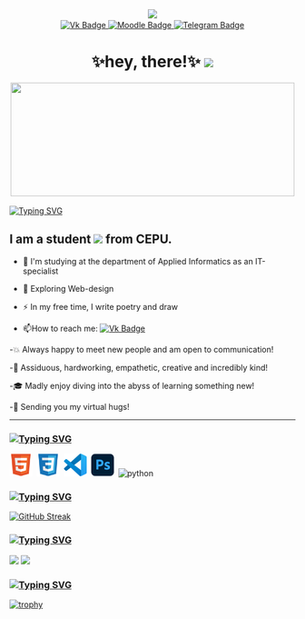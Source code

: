 <div id="header" align="center">
  <img src="https://i.giphy.com/media/v1.Y2lkPTc5MGI3NjExd3hnZTBpeXNrb2t3cHIwYTc1b29uNGttYTc2Y2p3Mm1icTFyMmozeiZlcD12MV9pbnRlcm5hbF9naWZfYnlfaWQmY3Q9Zw/clugvkk1omNnWshqJ0/giphy.gif" width="250"/>
<div id="badges">
  <a href="https://vk.com/katushelaaaa">
    <img src="https://img.shields.io/badge/Vk-blue?logo=vk&logoColor=white" alt="Vk Badge"/>
  </a>
  <a href="http://e.kipu-rc.ru/user/profile.php?id=12616">
    <img src="https://img.shields.io/badge/Moodle-orange?logo=moodle&logoColor=white" alt="Moodle Badge"/>
  </a>
  <a href="https://t.me/katttushkins">
    <img src="https://img.shields.io/badge/Telegram-pink?logo=telegram&logoColor=white&style=for-the-badge" alt="Telegram Badge"/>
  </a>
  <h1>
  ✨hey, there!✨
  <img src="https://i.pinimg.com/originals/ad/8d/b4/ad8db43bd2421c1195bcd9ea444eb45a.gif" width="55px"/>
</h1>
</div>  
<div align="center">
  <img src="https://i.giphy.com/media/v1.Y2lkPTc5MGI3NjExZ3hjNTEycG8xbHB1a2phbjQxOWt1eXcxZ3V6ZjcxNjhha293MWNqcSZlcD12MV9pbnRlcm5hbF9naWZfYnlfaWQmY3Q9cw/fAbbq1tF99d0uiizsr/giphy.gif" width="500" height="200"/>
</div>
</div>

<a href="https://git.io/typing-svg"><img src="https://readme-typing-svg.herokuapp.com?font=Lobster&size=28&pause=1000&color=A11D1E&width=435&lines=%F0%9F%8E%80Let's+get+to+know+each+other%3A" alt="Typing SVG" /></a>
## I am a student <img src="https://i.giphy.com/media/v1.Y2lkPTc5MGI3NjExMDFpOXgyMmk0ZzQyODR6NG84dmQyYjRzYmpienAxdnJpZjEzY3h4YiZlcD12MV9pbnRlcm5hbF9naWZfYnlfaWQmY3Q9Zw/LvlaXOfUxg9mPNGNBK/giphy.gif" width="37"> from CEPU.
- :telescope: I'm studying at the department of Applied Informatics as an IT-specialist

- :seedling: Exploring Web-design

- :zap: In my free time, I write poetry and draw

- :mailbox:How to reach me: [![Vk Badge](https://img.shields.io/badge/-kate-blue?style=flat&logo=Vk&logoColor=white)](https://vk.com/katushelaaaa)

-💥 Always happy to meet new people and am open to communication!

-🎇 Assiduous, hardworking, empathetic, creative and incredibly kind!

-🎓 Madly enjoy diving into the abyss of learning something new!

-💞 Sending you my virtual hugs!

---
### <a href="https://git.io/typing-svg"><img src="https://readme-typing-svg.herokuapp.com?font=Lobster&size=28&pause=1000&color=A11D1E&width=435&lines=%F0%9F%97%BD%E2%AD%90+Languages+and+tools%3A" alt="Typing SVG" /></a>
<div>
<img src= "https://raw.githubusercontent.com/devicons/devicon/ca28c779441053191ff11710fe24a9e6c23690d6/icons/html5/html5-original.svg"; title="html" alt ="html" width="40" height="40"/>&nbsp;
<img src= "https://raw.githubusercontent.com/devicons/devicon/ca28c779441053191ff11710fe24a9e6c23690d6/icons/css3/css3-original.svg"; title="css" alt ="css" width="40" height="40"/>&nbsp;
<img src="https://raw.githubusercontent.com/devicons/devicon/ca28c779441053191ff11710fe24a9e6c23690d6/icons/vscode/vscode-original.svg"; title="vscode" alt="vscode" width="40" height="40"/>&nbsp;
<img src="https://raw.githubusercontent.com/devicons/devicon/ca28c779441053191ff11710fe24a9e6c23690d6/icons/photoshop/photoshop-original.svg"; title="photoshop" alt="photoshop" width="40" 
height="40"/>&nbsp;
<img src="https://img.icons8.com/?size=100&id=13441&format=png&color=000000"; title="python" alt="python" width="40" height="40"/>&nbsp;
</div>

### <a href="https://git.io/typing-svg"><img src="https://readme-typing-svg.herokuapp.com?font=Lobster&size=28&pause=1000&color=A11D1E&width=435&lines=%F0%9F%94%A5+My+Stats%3A+" alt="Typing SVG" /></a>
[![GitHub Streak](http://github-readme-streak-stats.herokuapp.com?user=KateGrebeneva&theme=dark&background=000000)](https://git.io/streak-stats)

### <a href="https://git.io/typing-svg"><img src="https://readme-typing-svg.herokuapp.com?font=Lobster&size=22&pause=1000&color=A11D1E&width=435&lines=%F0%9F%8E%80+Come+on%2C+smile+at+my+little+bunny+helper+Rory!" alt="Typing SVG" /></a>
<img src="https://media.tenor.com/m-bLuGd1pwwAAAAj/tonton-friends-tonton.gif" width="55px"/>
<a href="https://github.com/devxb/gitanimals">
  <img src="https://render.gitanimals.org/farms/{KateGrebeneva}"/></a>

### <a href="https://git.io/typing-svg"><img src="https://readme-typing-svg.herokuapp.com?font=Lobster&size=28&pause=1000&color=A11D1E&width=435&lines=%F0%9F%8F%86%F0%9F%A7%B8+My+awards%3A" alt="Typing SVG" /></a>
[![trophy](https://github-profile-trophy.vercel.app/?username=KateGrebeneva)](https://github.com/ryo-ma/github-profile-trophy) <div id="header1" align="right">

